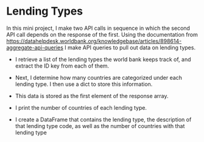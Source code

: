 # Lending Types

In this mini project, I make two API calls in sequence in which the second API call depends on the response of the first.
Using the documentation from https://datahelpdesk.worldbank.org/knowledgebase/articles/898614-aggregate-api-queries
I make API queries to pull out data on lending types.

* I retrieve a list of the lending types the world bank keeps track of, and extract the ID key from each of them.

* Next, I determine how many countries are categorized under each lending type. I then use a dict to store this information. 

* This data is stored as the first element of the response array.

* I print the number of countries of each lending type.

* I create a DataFrame that contains the lending type, the description of that lending type code, as well as the number of countries with that lending type